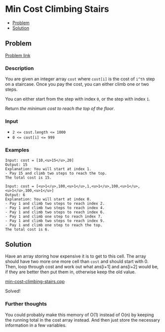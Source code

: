 # Min Cost Climbing Stairs
- [Problem](#problem)
- [Solution](#min-cost-climbing-stairs.cpp)

## Problem
[Problem link](problem_link)

### Description
You are given an integer array `cost` where `cost[i]` is the cost of `i^th` step on a staircase. Once you pay the cost, you can either climb one or two steps.

You can either start from the step with index `0`, or the step with index `1`.

Return *the minimum cost to reach the top of the floor*.

### Input


- `2 <= cost.length <= 1000`
- `0 <= cost[i] <= 999`




### Examples
```
Input: cost = [10,<u>15</u>,20]
Output: 15
Explanation: You will start at index 1.
- Pay 15 and climb two steps to reach the top.
The total cost is 15.
```

```
Input: cost = [<u>1</u>,100,<u>1</u>,1,<u>1</u>,100,<u>1</u>,<u>1</u>,100,<u>1</u>]
Output: 6
Explanation: You will start at index 0.
- Pay 1 and climb two steps to reach index 2.
- Pay 1 and climb two steps to reach index 4.
- Pay 1 and climb two steps to reach index 6.
- Pay 1 and climb one step to reach index 7.
- Pay 1 and climb two steps to reach index 9.
- Pay 1 and climb one step to reach the top.
The total cost is 6.
```


## Solution
Have an array storing how expensive it is to get to this cell.
The array should have two more one more cell than `cost` and should start with 0.  
Then, loop through cost and work out what ans[i+1] and ans[i+2] would be, if they are better then put them in, otherwise keep the old value.

[min-cost-climbing-stairs.cpp](./min-cost-climbing-stairs.cpp)

Solved!

### Further thoughts
You could probably make this memory of O(1) instead of O(n) by keeping the running total in the cost array instead. And then just store the necessary information in a few variables.
